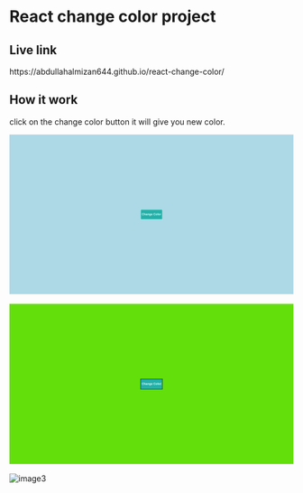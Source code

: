 <h1>React change color project</h1>
<h2>Live link</h2>
https://abdullahalmizan644.github.io/react-change-color/

<h2>How it work</h2>
click on the change color button it will give you new color.

![image1](image/img1.png)

![image2](image/img3.png)

![image3](image/img4.png)
